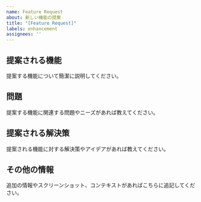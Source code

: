 ```yaml
---
name: Feature Request
about: 新しい機能の提案
title: "[Feature Request]"
labels: enhancement
assignees: ''
---
```


## 提案される機能
提案する機能について簡潔に説明してください。

## 問題
提案する機能に関連する問題やニーズがあれば教えてください。

## 提案される解決策
提案される機能に対する解決策やアイデアがあれば教えてください。

## その他の情報
追加の情報やスクリーンショット、コンテキストがあればこちらに追記してください。
